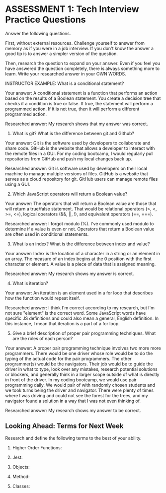 # ASSESSMENT 1: Tech Interview Practice Questions
Answer the following questions.

First, without external resources. Challenge yourself to answer from memory as if you were in a job interview. If you don't know the answer a good tip is to answer a simpler version of the question.

Then, research the question to expand on your answer. Even if you feel you have answered the question completely, there is always something more to learn. Write your researched answer in your OWN WORDS.

INSTRUCTOR EXAMPLE: What is a conditional statement?

  Your answer: A conditional statement is a function that performs an action based on the results of a Boolean statement. You create a decision tree that checks if a condition is true or false. If true, the statement will perform a programmed action. If it is not true, then it will perform a different programmed action.

  Researched answer: My research shows that my answer was correct.



1. What is git? What is the difference between git and Github?

  Your answer: Git is the software used by developers to collaborate and share code. GitHub is the website that allows a developer to interact with the remote files in a GUI. For my coding bootcamp, I would regularly pull repositories from GitHub and push my local changes back up.

  Researched answer: Git is software used by developers on their local machine to manage multiple versions of files. GitHub is a website that serves as a cloud repository for git. GitHub users can manage remote files using a GUI.



2. Which JavaScript operators will return a Boolean value?

  Your answer: The operators that will return a Boolean value are those that will return a true/false statement. That would be relational operators (>, <, >=, <=), logical operators (&&, ||, !), and equivalent operators (==, ===).

  Researched answer: I forgot modulo (%). I've commonly used modulo to determine if a value is even or not.
  Operators that return a Boolean value are often used in conditional statements.



3. What is an index? What is the difference between index and value?

  Your answer: Index is the location of a character in a string or an element in an array. The measure of an index begins at the 0 position with the first character or element. A value is a piece of data that is assigned meaning.

  Researched answer: My research shows my answer is correct.



4. What is iteration?

  Your answer: An iteration is an element used in a for loop that describes how the function would repeat itself.

  Researched answer: I think I'm correct according to my research, but I'm not sure "element" is the correct word. Some JavaScript words have specific JS definitions and could also mean a general, English definition. In this instance, I mean that iteration is a part of a for loop.



5. Give a brief description of proper pair programming techniques. What are the roles of each person?

  Your answer: A proper pair programming technique involves two more more programmers. There would be one driver whose role would be to do the typing of the actual code for the pair programmers. The other programmer(s) would be the navigators. Their job would be to guide the driver in what to type, look over any mistakes, research potential solutions or blockers, and generally think in a larger scope outside of what is directly in front of the driver. In my coding bootcamp, we would use pair programming daily. We would pair of with randomly chosen students and we took turns being the driver and navigator. There were plenty of times where I was driving and could not see the forest for the trees, and my navigator found a solution in a way that I was not even thinking of.

  Researched answer: My research shows my answer to be correct.


## Looking Ahead: Terms for Next Week

Research and define the following terms to the best of your ability.

1. Higher Order Functions:

2. Jest:

3. Objects:

4. Method:

5. Classes:
